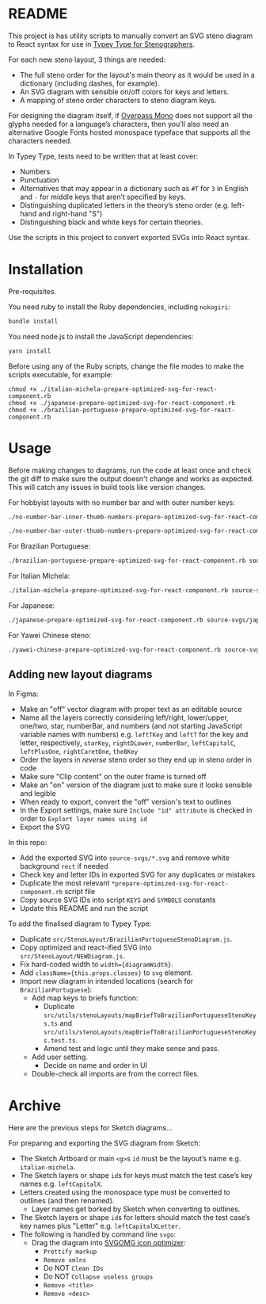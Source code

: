 # README

This project is has utility scripts to manually convert an SVG steno diagram to React syntax for use in [Typey Type for Stenographers](https://didoesdigital.com/typey-type).

For each new steno layout, 3 things are needed:

- The full steno order for the layout's main theory as it would be used in a dictionary (including dashes, for example).
- An SVG diagram with sensible on/off colors for keys and letters.
- A mapping of steno order characters to steno diagram keys.

For designing the diagram itself, if [Overpass Mono](https://fonts.google.com/specimen/Overpass+Mono) does not support all the glyphs needed for a language’s characters, then you’ll also need an alternative Google Fonts hosted monospace typeface that supports all the characters needed.

In Typey Type, tests need to be written that at least cover:

- Numbers
- Punctuation
- Alternatives that may appear in a dictionary such as `#T` for `3` in English and `-` for middle keys that aren’t specified by keys.
- Distinguishing duplicated letters in the theory’s steno order (e.g. left-hand and right-hand "S")
- Distinguishing black and white keys for certain theories.

Use the scripts in this project to convert exported SVGs into React syntax.

# Installation

Pre-requisites.

You need ruby to install the Ruby dependencies, including `nokogiri`:

```sh
bundle install
```

You need node.js to install the JavaScript dependencies:

```sh
yarn install
```

Before using any of the Ruby scripts, change the file modes to make the scripts executable, for example:

```
chmod +x ./italian-michela-prepare-optimized-svg-for-react-component.rb
chmod +x ./japanese-prepare-optimized-svg-for-react-component.rb
chmod +x ./brazilian-portuguese-prepare-optimized-svg-for-react-component.rb
```



# Usage

Before making changes to diagrams, run the code at least once and check the git diff to make sure the output doesn't change and works as expected. This will catch any issues in build tools like version changes.

For hobbyist layouts with no number bar and with outer number keys:

```sh
./no-number-bar-inner-thumb-numbers-prepare-optimized-svg-for-react-component.rb source-svgs/no-number-bar-inner-thumb-numbers.svg target-js/NoNumberBarInnerThumbNumbersStenoDiagram.js
```

```sh
./no-number-bar-outer-thumb-numbers-prepare-optimized-svg-for-react-component.rb source-svgs/no-number-bar-outer-thumb-numbers.svg target-js/NoNumberBarOuterThumbNumbersStenoDiagram.js
```

For Brazilian Portuguese:

```sh
./brazilian-portuguese-prepare-optimized-svg-for-react-component.rb source-svgs/brazilian-portuguese.svg target-js/BrazilianPortugueseStenoDiagram.js
```

For Italian Michela:

```sh
./italian-michela-prepare-optimized-svg-for-react-component.rb source-svgs/italian-michela.svg target-js/ItalianMichelaStenoDiagram.js
```

For Japanese:

```sh
./japanese-prepare-optimized-svg-for-react-component.rb source-svgs/japanese.svg target-js/JapaneseStenoDiagram.js
```

For Yawei Chinese steno:

```sh
./yawei-chinese-prepare-optimized-svg-for-react-component.rb source-svgs/yawei-chinese.svg target-js/YaweiChineseStenoDiagram.js
```

## Adding new layout diagrams

In Figma:

- Make an "off" vector diagram with proper text as an editable source
- Name all the layers correctly considering left/right, lower/upper, one/two, star, numberBar, and numbers (and not starting JavaScript variable names with numbers) e.g. `leftTKey` and `leftT` for the key and letter, respectively, `starKey`, `rightDLower`, `numberBar`, `leftCapitalC`, `leftPlusOne`, `rightCaretOne`, `the8Key`
- Order the layers in *reverse* steno order so they end up in steno order in code
- Make sure "Clip content" on the outer frame is turned off
- Make an "on" version of the diagram just to make sure it looks sensible and legible
- When ready to export, convert the "off" version's text to outlines
- In the Export settings, make sure `Include "id" attribute` is checked in order to `Explort layer names using id`
- Export the SVG

In this repo:

- Add the exported SVG into `source-svgs/*.svg` and remove white background `rect` if needed
- Check key and letter IDs in exported SVG for any duplicates or mistakes
- Duplicate the most relevant `*prepare-optimized-svg-for-react-component.rb` script file
- Copy source SVG IDs into script `KEYS` and `SYMBOLS` constants
- Update this README and run the script

To add the finalised diagram to Typey Type:

- Duplicate `src/StenoLayout/BrazilianPortugueseStenoDiagram.js`.
- Copy optimized and react-ified SVG into `src/StenoLayout/NEWDiagram.js`.
- Fix hard-coded width to `width={diagramWidth}`.
- Add `className={this.props.classes}` to `svg` element.
- Import new diagram in intended locations (search for `BrazilianPortuguese`):
    - Add map keys to briefs function:
        - Duplicate `src/utils/stenoLayouts/mapBriefToBrazilianPortugueseStenoKeys.ts` and `src/utils/stenoLayouts/mapBriefToBrazilianPortugueseStenoKeys.test.ts`.
        - Amend test and logic until they make sense and pass.
    - Add user setting.
        - Decide on name and order in UI
    - Double-check all imports are from the correct files.



# Archive

Here are the previous steps for Sketch diagrams…

For preparing and exporting the SVG diagram from Sketch:

- The Sketch Artboard or main `<g>`s `id` must be the layout’s name e.g. `italian-michela`.
- The Sketch layers or shape `id`s for keys must match the test case’s key names e.g. `leftCapitalX`.
- Letters created using the monospace type must be converted to outlines (and then renamed).
    - Layer names get borked by Sketch when converting to outlines.
- The Sketch layers or shape `id`s for letters should match the test case’s key names plus "Letter" e.g. `leftCapitalXLetter`.
- The following is handled by command line `svgo`:
    - Drag the diagram into [SVGOMG icon optimizer](https://jakearchibald.github.io/svgomg/):
        - `Prettify markup`
        - `Remove xmlns`
        - Do NOT `Clean IDs`
        - Do NOT `Collapse useless groups`
        - `Remove <title>`
        - `Remove <desc>`

